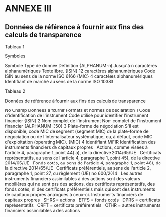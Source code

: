 # ANNEXE III

## Données de référence à fournir aux fins des calculs de transparence

Tableau 1

Symboles

Symbole Type de donnée Définition {ALPHANUM-n} Jusqu'à n caractères alphanumériques Texte libre. {ISIN} 12 caractères alphanumériques Code ISIN au sens de la norme ISO 6166 {MIC} 4 caractères alphanumériques Identifiant de marché au sens de la norme ISO 10383



Tableau 2

Données de référence à fournir aux fins des calculs de transparence

No Champ Données à fournir Formats et normes de déclaration 1 Code d'identification de l'instrument Code utilisé pour identifier l'instrument financier {ISIN} 2 Nom complet de l'instrument Nom complet de l'instrument financier {ALPHANUM-350} 3 Plate-forme de négociation S'il est disponible, code MIC de segment (segment MIC) de la plate-forme de négociation ou de l'internalisateur systématique, ou, à défaut, code MIC d'exploitation (operating MIC). {MIC} 4 Identifiant MiFIR Identification des instruments financiers de capitaux propres   Actions, comme visées à l'article 4, paragraphe 1, point 44) a), de la directive 2014/65/UE   Certificats représentatifs, au sens de l'article 4, paragraphe 1, point 45), de la directive 2014/65/UE   Fonds cotés, au sens de l'article 4, paragraphe 1, point 46), de la directive 2014/65/UE   Certificats préférentiels, au sens de l'article 2, paragraphe 1, point 27, du règlement (UE) no 600/2014   Les autres instruments financiers assimilables à des actions sont des valeurs mobilières qui ne sont pas des actions, des certificats représentatifs, des fonds cotés, ni des certificats préférentiels mais qui sont des instruments de capitaux propres analogues à ceux-ci. Instruments financiers de capitaux propres   SHRS = actions   ETFS = fonds cotés   DPRS = certificats représentatifs   CRFT = certificats préférentiels   OTHR = autres instruments financiers assimilables à des actions

